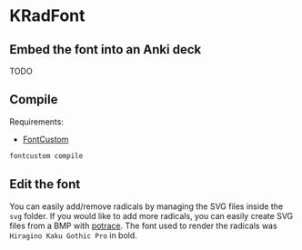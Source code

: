 # KRadFont

## Embed the font into an Anki deck

TODO

## Compile

Requirements:

- [FontCustom](https://github.com/FontCustom/fontcustom)

```sh
fontcustom compile
```

## Edit the font

You can easily add/remove radicals by managing the SVG files inside the `svg` folder. If you would like to add more radicals, you can easily create SVG files from a BMP with [potrace](http://potrace.sourceforge.net/). The font used to render the radicals was `Hiragino Kaku Gothic Pro` in bold.
